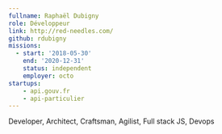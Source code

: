 ```yaml
---
fullname: Raphaël Dubigny
role: Développeur
link: http://red-needles.com/
github: rdubigny
missions:
  - start: '2018-05-30'
    end: '2020-12-31'
    status: independent
    employer: octo
startups:
    - api.gouv.fr
    - api-particulier
---
```


Developer, Architect, Craftsman, Agilist, Full stack JS, Devops
